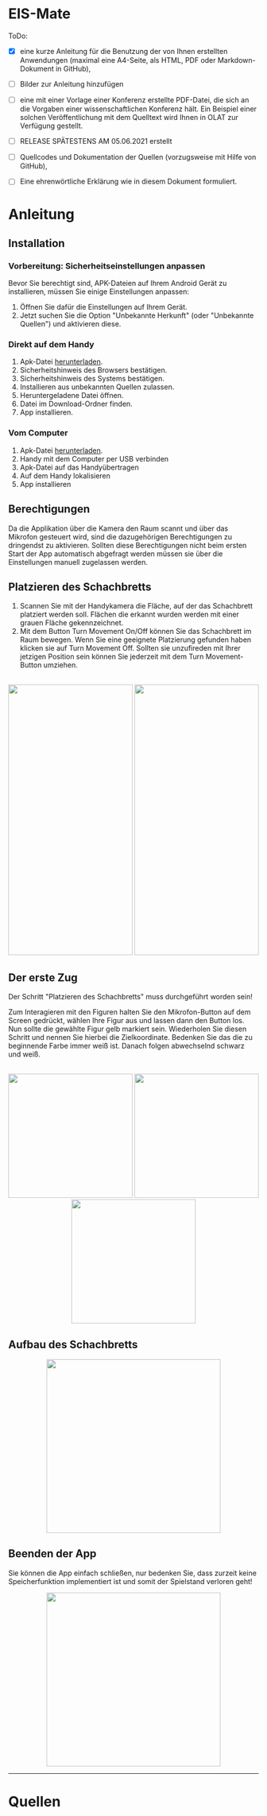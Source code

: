 # EIS-Mate
ToDo:
- [X] eine kurze Anleitung für die Benutzung der von Ihnen erstellten Anwendungen (maximal eine A4-Seite, als HTML, PDF oder Markdown-Dokument in GitHub),
- [ ] Bilder zur Anleitung hinzufügen
- [ ] eine mit einer Vorlage einer Konferenz erstellte PDF-Datei, die sich an die Vorgaben einer wissenschaftlichen Konferenz hält. Ein Beispiel einer solchen Veröffentlichung mit dem   Quelltext wird Ihnen in OLAT zur Verfügung gestellt.
- [ ] RELEASE SPÄTESTENS AM 05.06.2021 erstellt
- [ ] Quellcodes und Dokumentation der Quellen (vorzugsweise mit Hilfe von GitHub),
- [ ] Eine ehrenwörtliche Erklärung wie in diesem Dokument formuliert.


# Anleitung
## Installation 

### Vorbereitung: Sicherheitseinstellungen anpassen

Bevor Sie berechtigt sind, APK-Dateien auf Ihrem Android Gerät zu installieren, müssen Sie einige Einstellungen anpassen:

1. Öffnen Sie dafür die Einstellungen auf Ihrem Gerät.
2. Jetzt suchen Sie die Option "Unbekannte Herkunft" (oder "Unbekannte Quellen") und aktivieren diese. 


### Direkt auf dem Handy 
1. Apk-Datei [herunterladen](https://github.com/AdrianRisch/EIS-Mate/releases).
2. Sicherheitshinweis des Browsers bestätigen.
3. Sicherheitshinweis des Systems bestätigen.
4. Installieren aus unbekannten Quellen zulassen.
5. Heruntergeladene Datei öffnen.
6. Datei im Download-Ordner finden.
7. App installieren.

### Vom Computer
1. Apk-Datei [herunterladen](https://github.com/AdrianRisch/EIS-Mate/releases).
2. Handy mit dem Computer per USB verbinden
3. Apk-Datei auf das Handyübertragen 
4. Auf dem Handy lokalisieren 
5. App installieren

## Berechtigungen

Da die Applikation über die Kamera den Raum scannt und über das Mikrofon gesteuert wird, sind die dazugehörigen Berechtigungen zu dringendst zu aktivieren.
Sollten diese Berechtigungen nicht beim ersten Start der App automatisch abgefragt werden müssen sie über die Einstellungen manuell zugelassen werden.

## Platzieren des Schachbretts 

1. Scannen Sie mit der Handykamera die Fläche, auf der das Schachbrett platziert werden soll. Flächen die erkannt wurden werden mit einer grauen Fläche gekennzeichnet.
2. Mit dem Button Turn Movement On/Off können Sie das Schachbrett im Raum bewegen. Wenn Sie eine geeignete Platzierung gefunden haben klicken sie auf Turn Movement Off. Sollten sie unzufireden mit Ihrer jetzigen Position sein können Sie jederzeit mit dem Turn Movement-Button umziehen.
<br><br>
<p align="center">
  <img src="https://user-images.githubusercontent.com/50317883/123965686-fbfdff80-d9b4-11eb-8a9a-4fa89d0b735b.gif" width="250" height=" 545"/>
  <img src="https://user-images.githubusercontent.com/50317883/123960927-24372f80-d9b0-11eb-8b8c-102ea70aaa36.png" width="250" height=" 545"/>
</p>

## Der erste Zug

Der Schritt "Platzieren des Schachbretts" muss durchgeführt worden sein!

Zum Interagieren mit den Figuren halten Sie den Mikrofon-Button auf dem Screen gedrückt, wählen Ihre Figur aus und lassen dann den Button los. Nun sollte die gewählte Figur gelb markiert sein. Wiederholen Sie diesen Schritt und nennen Sie hierbei die Zielkoordinate. Bedenken Sie das die zu beginnende Farbe immer weiß ist. Danach folgen abwechselnd schwarz und weiß.
<br><br>
<p align="center">
 <img src="https://user-images.githubusercontent.com/50317883/123961244-6eb8ac00-d9b0-11eb-873e-4a71922a1077.png" width="250"/>
 <img src="https://user-images.githubusercontent.com/50317883/123961272-75472380-d9b0-11eb-870a-90cdd77f5ac5.png" width="250"/>
 <img src="https://user-images.githubusercontent.com/50317883/123961292-7aa46e00-d9b0-11eb-99b4-a4e330bb9832.png" width="250"/>
</p>


## Aufbau des Schachbretts

<p align="center">
  <img src="https://user-images.githubusercontent.com/50317883/123959792-d8d05180-d9ae-11eb-8708-87cd23b2ddf1.png" width="350"/>
</p>


## Beenden der App

Sie können die App einfach schließen, nur bedenken Sie, dass zurzeit keine Speicherfunktion implementiert ist und somit der Spielstand verloren geht!

<p align="center">
  <img src="https://user-images.githubusercontent.com/50317883/123966070-56975b80-d9b5-11eb-90bb-96d69f87b423.png" width="350"/>
</p>


---
# Quellen
